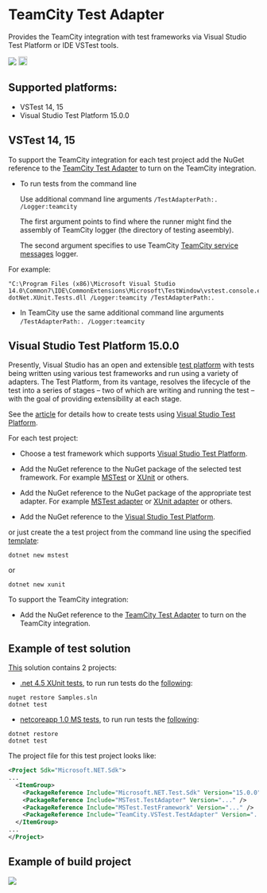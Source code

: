 # TeamCity Test Adapter

Provides the TeamCity integration with test frameworks via Visual Studio Test Platform or IDE VSTest tools.

[<img src="http://teamcity.jetbrains.com/app/rest/builds/buildType:(id:TeamCityPluginsByJetBrains_TeamCityVSTestTestAdapter_Build)/statusIcon"/>](http://teamcity.jetbrains.com/viewType.html?buildTypeId=TeamCityPluginsByJetBrains_TeamCityVSTestTestAdapter_Build) [<img src="https://www.nuget.org/Content/Logos/nugetlogo.png" height="18">](https://www.nuget.org/packages/TeamCity.VSTest.TestAdapter)

## Supported platforms:
* VSTest 14, 15
* Visual Studio Test Platform 15.0.0

## VSTest 14, 15

To support the TeamCity integration for each test project add the NuGet reference to the [TeamCity Test Adapter](https://www.nuget.org/packages/TeamCity.VSTest.TestAdapter) to turn on the TeamCity integration. 

* To run tests from the command line

  Use additional command line arguments `/TestAdapterPath:. /Logger:teamcity`

  The first argument points to find where the runner might find the assembly of TeamCity logger (the directory of testing aseembly).
  
  The second argument specifies to use TeamCity [TeamCity service messages](http://confluence.jetbrains.net/display/TCDL/Build+Script+Interaction+with+TeamCity#BuildScriptInteractionwithTeamCity-ServiceMessages) logger.
  
For example:
```
"C:\Program Files (x86)\Microsoft Visual Studio 14.0\Common7\IDE\CommonExtensions\Microsoft\TestWindow\vstest.console.exe" dotNet.XUnit.Tests.dll /Logger:teamcity /TestAdapterPath:.
```
  
* In TeamCity use the same additional command line arguments `/TestAdapterPath:. /Logger:teamcity`
 
## Visual Studio Test Platform 15.0.0

Presently, Visual Studio has an open and extensible [test platform](https://github.com/Microsoft/vstest) with tests being written using various test frameworks and run using a variety of adapters. The Test Platform, from its vantage, resolves the lifecycle of the test into a series of stages – two of which are writing and running the test – with the goal of providing extensibility at each stage.

See the [article](https://blogs.msdn.microsoft.com/visualstudioalm/2016/11/29/evolving-the-test-platform-part-3-net-core-convergence-and-cross-plat/) for details how to create tests using [Visual Studio Test Platform](https://github.com/Microsoft/vstest).

For each test project:

* Choose a test framework which supports [Visual Studio Test Platform](https://github.com/Microsoft/vstest).

* Add the NuGet reference to the NuGet package of the selected test framework. For example [MSTest](https://www.nuget.org/packages/MSTest.TestFramework/) or [XUnit](https://www.nuget.org/packages/xunit/) or others.

* Add the NuGet reference to the NuGet package of the appropriate test adapter. For example [MSTest adapter](https://www.nuget.org/packages/MSTest.TestAdapter/) or [XUnit adapter](https://www.nuget.org/packages/xunit.runner.visualstudio/) or others.

* Add the NuGet reference to the [Visual Studio Test Platform](https://www.nuget.org/packages/Microsoft.NET.Test.Sdk/).

or just create the a test project from the command line using the specified [template](https://docs.microsoft.com/en-us/dotnet/articles/core/tools/dotnet-new):

```
dotnet new mstest
```

or

```
dotnet new xunit
```

To support the TeamCity integration:

* Add the NuGet reference to the [TeamCity Test Adapter](https://www.nuget.org/packages/TeamCity.VSTest.TestAdapter) to turn on the TeamCity integration.

## Example of test solution

[This](https://github.com/JetBrains/TeamCity.VSTest.TestAdapter/tree/master/Samples) solution contains 2 projects:

* [.net 4.5 XUnit tests](https://github.com/JetBrains/TeamCity.VSTest.TestAdapter/tree/master/Samples/dotNet.XUnit.Tests), to run run tests do the [following](https://github.com/JetBrains/TeamCity.VSTest.TestAdapter/blob/master/Samples/dotNet.XUnit.Tests/test.cmd):

```
nuget restore Samples.sln
dotnet test
```

* [netcoreapp 1.0 MS tests](https://github.com/JetBrains/TeamCity.VSTest.TestAdapter/tree/master/Samples/dotNetCore.MS.Tests), to run run tests the [following](https://github.com/JetBrains/TeamCity.VSTest.TestAdapter/blob/master/Samples/dotNetCore.MS.Tests/test.cmd):

```
dotnet restore
dotnet test
```

The project file for this test project looks like:

```xml
<Project Sdk="Microsoft.NET.Sdk">
...
  <ItemGroup>
    <PackageReference Include="Microsoft.NET.Test.Sdk" Version="15.0.0" />
    <PackageReference Include="MSTest.TestAdapter" Version="..." />
    <PackageReference Include="MSTest.TestFramework" Version="..." />
    <PackageReference Include="TeamCity.VSTest.TestAdapter" Version="..." />    
  </ItemGroup>
...
</Project>

```

## Example of build project

[<img src="http://teamcity.jetbrains.com/app/rest/builds/buildType:(id:TeamCityPluginsByJetBrains_TeamCityVSTestTestAdapter_Samples)/statusIcon"/>](http://teamcity.jetbrains.com/viewType.html?buildTypeId=TeamCityPluginsByJetBrains_TeamCityVSTestTestAdapter_Samples)

